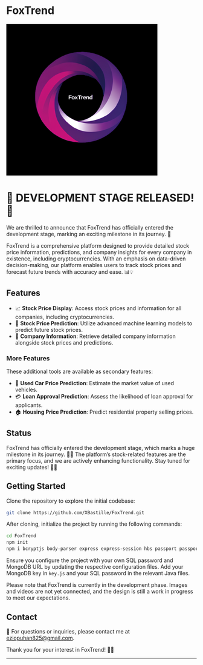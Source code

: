 # FoxTrend

<img src="public/Media/website_logo.jpg" alt="FoxTrend Logo" height="400">

# 🚀 DEVELOPMENT STAGE RELEASED! 🎉
We are thrilled to announce that FoxTrend has officially entered the development stage, marking an exciting milestone in its journey. 🎉

FoxTrend is a comprehensive platform designed to provide detailed stock price information, predictions, and company insights for every company in existence, including cryptocurrencies. With an emphasis on data-driven decision-making, our platform enables users to track stock prices and forecast future trends with accuracy and ease. 📊💡

## Features

- 📈 **Stock Price Display**: Access stock prices and information for all companies, including cryptocurrencies.
- 🤖 **Stock Price Prediction**: Utilize advanced machine learning models to predict future stock prices.
- 🏢 **Company Information**: Retrieve detailed company information alongside stock prices and predictions.

### More Features
These additional tools are available as secondary features:
- 🚗 **Used Car Price Prediction**: Estimate the market value of used vehicles.
- 💳 **Loan Approval Prediction**: Assess the likelihood of loan approval for applicants.
- 🏠 **Housing Price Prediction**: Predict residential property selling prices.

## Status

FoxTrend has officially entered the development stage, which marks a huge milestone in its journey. 🎉✨ The platform’s stock-related features are the primary focus, and we are actively enhancing functionality. Stay tuned for exciting updates! 🔧📅

## Getting Started

Clone the repository to explore the initial codebase:

```bash
git clone https://github.com/XBastille/FoxTrend.git
```

After cloning, initialize the project by running the following commands:

```bash
cd FoxTrend
npm init
npm i bcryptjs body-parser express express-session hbs passport passport-local node-cron csv-parser mongoose
```

Ensure you configure the project with your own SQL password and MongoDB URL by updating the respective configuration files. Add your MongoDB key in `key.js` and your SQL password in the relevant Java files.

Please note that FoxTrend is currently in the development phase. Images and videos are not yet connected, and the design is still a work in progress to meet our expectations.

## Contact

📧 For questions or inquiries, please contact me at [eziopuhan825@gmail.com](mailto:eziopuhan825@gmail.com).

Thank you for your interest in FoxTrend! 🙏🚀

---

